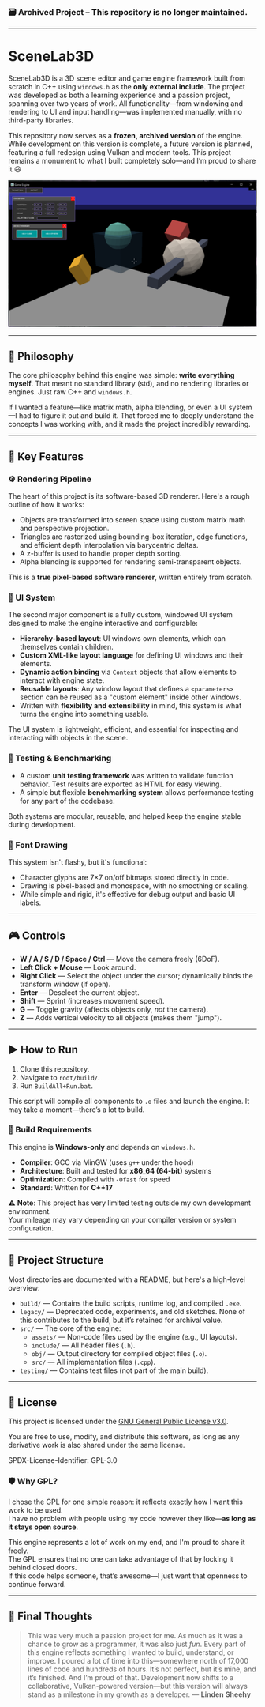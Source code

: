 ### 🗃️ Archived Project – This repository is no longer maintained.

---

# SceneLab3D

SceneLab3D is a 3D scene editor and game engine framework built from scratch in C++ using `windows.h` as the **only external include**. The project was developed as both a learning experience and a passion project, spanning over two years of work. All functionality—from windowing and rendering to UI and input handling—was implemented manually, with no third-party libraries.

This repository now serves as a **frozen, archived version** of the engine. While development on this version is complete, a future version is planned, featuring a full redesign using Vulkan and modern tools. This project remains a monument to what I built completely solo—and I’m proud to share it 😃

![Engine Screenshot](screenshots/GameEngineDemoScreenshot2.png)

---

## 🧠 Philosophy

The core philosophy behind this engine was simple: **write everything myself**. That meant no standard library (std), and no rendering libraries or engines. Just raw C++ and `windows.h`.

If I wanted a feature—like matrix math, alpha blending, or even a UI system—I had to figure it out and build it. That forced me to deeply understand the concepts I was working with, and it made the project incredibly rewarding.

---

## 🔧 Key Features

### ⚙️ Rendering Pipeline

The heart of this project is its software-based 3D renderer. Here's a rough outline of how it works:

- Objects are transformed into screen space using custom matrix math and perspective projection.
- Triangles are rasterized using bounding-box iteration, edge functions, and efficient depth interpolation via barycentric deltas.
- A z-buffer is used to handle proper depth sorting.
- Alpha blending is supported for rendering semi-transparent objects.

This is a **true pixel-based software renderer**, written entirely from scratch.

### 🧩 UI System

The second major component is a fully custom, windowed UI system designed to make the engine interactive and configurable:

- **Hierarchy-based layout**: UI windows own elements, which can themselves contain children.
- **Custom XML-like layout language** for defining UI windows and their elements.
- **Dynamic action binding** via `Context` objects that allow elements to interact with engine state.
- **Reusable layouts**: Any window layout that defines a `<parameters>` section can be reused as a "custom element" inside other windows.
- Written with **flexibility and extensibility** in mind, this system is what turns the engine into something usable.

The UI system is lightweight, efficient, and essential for inspecting and interacting with objects in the scene.

### 🧪 Testing & Benchmarking

- A custom **unit testing framework** was written to validate function behavior. Test results are exported as HTML for easy viewing.
- A simple but flexible **benchmarking system** allows performance testing for any part of the codebase.

Both systems are modular, reusable, and helped keep the engine stable during development.

### 🔡 Font Drawing

This system isn't flashy, but it's functional:

- Character glyphs are 7×7 on/off bitmaps stored directly in code.
- Drawing is pixel-based and monospace, with no smoothing or scaling.
- While simple and rigid, it's effective for debug output and basic UI labels.

---

## 🎮 Controls

- **W / A / S / D / Space / Ctrl** — Move the camera freely (6DoF).
- **Left Click + Mouse** — Look around.
- **Right Click** — Select the object under the cursor; dynamically binds the transform window (if open).
- **Enter** — Deselect the current object.
- **Shift** — Sprint (increases movement speed).
- **G** — Toggle gravity (affects objects only, *not* the camera).
- **Z** — Adds vertical velocity to all objects (makes them "jump").

---

## ▶️ How to Run

1. Clone this repository.
2. Navigate to `root/build/`.
3. Run `BuildAll+Run.bat`.

This script will compile all components to `.o` files and launch the engine. It may take a moment—there’s a lot to build.

### 🧰 Build Requirements

This engine is **Windows-only** and depends on `windows.h`.

- **Compiler**: GCC via MinGW (uses `g++` under the hood)
- **Architecture**: Built and tested for **x86_64 (64-bit)** systems
- **Optimization**: Compiled with `-Ofast` for speed
- **Standard**: Written for **C++17**

⚠️ **Note**: This project has very limited testing outside my own development environment.  
Your mileage may vary depending on your compiler version or system configuration.

---

## 🧱 Project Structure

Most directories are documented with a README, but here's a high-level overview:

- `build/` — Contains the build scripts, runtime log, and compiled `.exe`.
- `legacy/` — Deprecated code, experiments, and old sketches. None of this contributes to the build, but it’s retained for archival value.
- `src/` — The core of the engine:
  - `assets/` — Non-code files used by the engine (e.g., UI layouts).
  - `include/` — All header files (`.h`).
  - `obj/` — Output directory for compiled object files (`.o`).
  - `src/` — All implementation files (`.cpp`).
- `testing/` — Contains test files (not part of the main build).

---

## 📄 License

This project is licensed under the [GNU General Public License v3.0](./LICENSE).

You are free to use, modify, and distribute this software, as long as any derivative work is also shared under the same license.

SPDX-License-Identifier: GPL-3.0

### 🛡️ Why GPL?

I chose the GPL for one simple reason: it reflects exactly how I want this work to be used.  
I have no problem with people using my code however they like—**as long as it stays open source**.  

This engine represents a lot of work on my end, and I'm proud to share it freely.  
The GPL ensures that no one can take advantage of that by locking it behind closed doors.  
If this code helps someone, that’s awesome—I just want that openness to continue forward.

---

## 🏁 Final Thoughts

>This was very much a passion project for me. As much as it was a chance to grow as a programmer, it was also just *fun*. Every part of this engine reflects something I wanted to build, understand, or improve.
>I poured a lot of time into this—somewhere north of 17,000 lines of code and hundreds of hours. It’s not perfect, but it’s mine, and it’s finished. And I’m proud of that.
>Development now shifts to a collaborative, Vulkan-powered version—but this version will always stand as a milestone in my growth as a developer.
>— **Linden Sheehy**